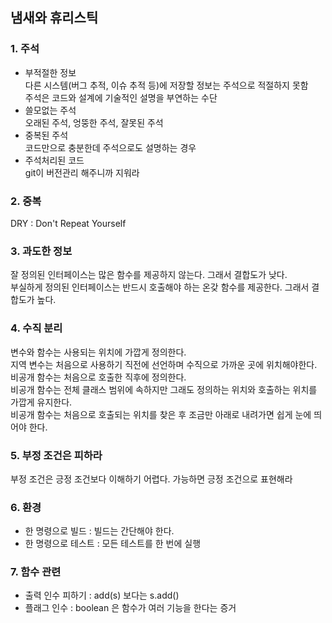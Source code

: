 ## 냄새와 휴리스틱

### 1. 주석
- 부적절한 정보
<br> 다른 시스템(버그 추적, 이슈 추적 등)에 저장할 정보는 주석으로 적절하지 못함
<br> 주석은 코드와 설계에 기술적인 설명을 부연하는 수단
- 쓸모없는 주석
<br> 오래된 주석, 엉뚱한 주석, 잘못된 주석
- 중복된 주석
<br> 코드만으로 충분한데 주석으로도 설명하는 경우
- 주석처리된 코드
<br> git이 버전관리 해주니까 지워라

### 2. 중복
DRY : Don't Repeat Yourself

### 3. 과도한 정보
잘 정의된 인터페이스는 많은 함수를 제공하지 않는다. 그래서 결합도가 낮다. <br>
부실하게 정의된 인터페이스는 반드시 호출해야 하는 온갖 함수를 제공한다. 그래서 결합도가 높다.

### 4. 수직 분리
변수와 함수는 사용되는 위치에 가깝게 정의한다. <br>
지역 변수는 처음으로 사용하기 직전에 선언하며 수직으로 가까운 곳에 위치해야한다. <br>
비공개 함수는 처음으로 호출한 직후에 정의한다. <br>
비공개 함수는 전체 클래스 범위에 속하지만 그래도 정의하는 위치와 호출하는 위치를 가깝게 유지한다. <br>
비공개 함수는 처음으로 호출되는 위치를 찾은 후 조금만 아래로 내려가면 쉽게 눈에 띄어야 한다.

### 5. 부정 조건은 피하라
부정 조건은 긍정 조건보다 이해하기 어렵다. 가능하면 긍정 조건으로 표현해라

### 6. 환경
- 한 명령으로 빌드 : 빌드는 간단해야 한다.
- 한 명령으로 테스트 : 모든 테스트를 한 번에 실행

### 7. 함수 관련
- 출력 인수 피하기 : add(s) 보다는 s.add()
- 플래그 인수 : boolean 은 함수가 여러 기능을 한다는 증거

